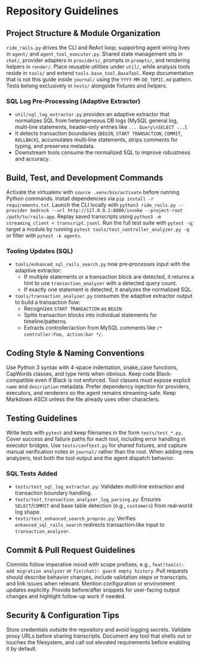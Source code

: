 # Repository Guidelines

## Project Structure & Module Organization
`ride_rails.py` drives the CLI and ReAct loop; supporting agent wiring lives in `agent/` and `agent_tool_executor.py`. Shared state management sits in `chat/`, provider adapters in `providers/`, prompts in `prompts/`, and rendering helpers in `render/`. Place reusable utilities under `util/`, while analysis tools reside in `tools/` and extend `tools.base_tool.BaseTool`. Keep documentation that is not this guide inside `journal/` using the `YYYY-MM-DD_TOPIC.md` pattern. Tests belong exclusively in `tests/` alongside fixtures and helpers.

### SQL Log Pre‑Processing (Adaptive Extractor)
- `util/sql_log_extractor.py` provides an adaptive extractor that normalizes SQL from heterogeneous DB logs (MySQL general log, multi‑line statements, header‑only entries like `... Query\nSELECT ...`).
- It detects transaction boundaries (`BEGIN`, `START TRANSACTION`, `COMMIT`, `ROLLBACK`), accumulates multi‑line statements, strips comments for typing, and preserves metadata.
- Downstream tools consume the normalized SQL to improve robustness and accuracy.

## Build, Test, and Development Commands
Activate the virtualenv with `source .venv/bin/activate` before running Python commands. Install dependencies via `pip install -r requirements.txt`. Launch the CLI locally with `python3 ride_rails.py --provider bedrock --url http://127.0.0.1:8000/invoke --project-root /path/to/rails-app`. Replay saved transcripts using `python3 -m streaming_client < transcript.jsonl`. Run the full test suite with `pytest -q`; target a module by running `pytest tools/test_controller_analyzer.py -q` or filter with `pytest -k agents`.

### Tooling Updates (SQL)
- `tools/enhanced_sql_rails_search.py` now pre‑processes input with the adaptive extractor:
  - If multiple statements or a transaction block are detected, it returns a hint to use `transaction_analyzer` with a detected query count.
  - If exactly one statement is detected, it analyzes the normalized SQL.
- `tools/transaction_analyzer.py` consumes the adaptive extractor output to build a transaction flow:
  - Recognizes `START TRANSACTION` as `BEGIN`.
  - Splits transaction blocks into individual statements for timeline/patterns.
  - Extracts controller/action from MySQL comments like `/* controller:Foo, action:bar */`.

## Coding Style & Naming Conventions
Use Python 3 syntax with 4-space indentation, snake_case functions, CapWords classes, and type hints when obvious. Keep code Black-compatible even if Black is not enforced. Tool classes must expose explicit `name` and `description` metadata. Prefer dependency injection for providers, executors, and renderers so the agent remains streaming-safe. Keep Markdown ASCII unless the file already uses other characters.

## Testing Guidelines
Write tests with `pytest` and keep filenames in the form `tests/test_*.py`. Cover success and failure paths for each tool, including error handling in executor bridges. Use `tests/conftest.py` for shared fixtures, and capture manual verification notes in `journal/` rather than the root. When adding new analyzers, test both the tool output and the agent dispatch behavior.

### SQL Tests Added
- `tests/test_sql_log_extractor.py`: Validates multi‑line extraction and transaction boundary handling.
- `tests/test_transaction_analyzer_log_parsing.py`: Ensures `SELECT`/`COMMIT` and base table detection (e.g., `customers`) from real‑world log shape.
- `tests/test_enhanced_search_preproc.py`: Verifies `enhanced_sql_rails_search` redirects transaction‑like input to `transaction_analyzer`.

## Commit & Pull Request Guidelines
Commits follow imperative mood with scope prefixes, e.g., `feat(tools): add migration analyzer` or `fix(chat): guard empty history`. Pull requests should describe behavior changes, include validation steps or transcripts, and link issues when relevant. Mention configuration or environment updates explicitly. Provide before/after snippets for user-facing output changes and highlight follow-up work if needed.

## Security & Configuration Tips
Store credentials outside the repository and avoid logging secrets. Validate proxy URLs before sharing transcripts. Document any tool that shells out or touches the filesystem, and call out elevated requirements before enabling it by default.
